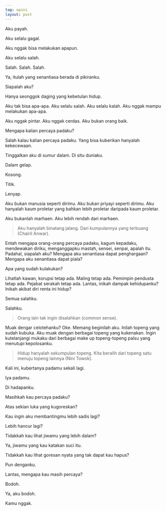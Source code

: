 ```yaml
---
tag: opini
layout: post
---
```


Aku payah.

Aku selalu gagal.

Aku nggak bisa melakukan apapun.

Aku selalu salah.

Salah. Salah. Salah.

Ya, itulah yang senantiasa berada di pikiranku.

Siapalah aku?

Hanya seonggok daging yang kebetulan hidup.

Aku tak bisa apa-apa. Aku selalu salah. Aku selalu kalah. Aku nggak mampu melakukan apa-apa.

Aku nggak pintar. Aku nggak cerdas. Aku bukan orang baik.

Mengapa kalian percaya padaku?

Salah kalau kalian percaya padaku. Yang bisa kuberikan hanyalah kekecewaan.

Tinggalkan aku di sumur dalam. Di situ duniaku.

Dalam gelap.

Kosong.

Titik.

Lenyap.

Aku bukan manusia seperti dirimu. Aku bukan priyayi seperti dirimu. Aku hanyalah kaum proletar yang bahkan lebih proletar daripada kaum proletar.

Aku bukanlah marhaen. Aku lebih rendah dari marhaen.

> Aku hanyalah binatang jalang. Dari kumpulannya yang terbuang (Chairil Anwar).

Entah mengapa orang-orang percaya padaku, kagum kepadaku, mendewakan diriku, menganggapku mastah, sensei, senpai, apalah itu. Padahal, siapalah aku? Mengapa aku senantiasa dapat penghargaan? Mengapa aku senantiasa dapat piala?

Apa yang sudah kulakukan?

Lihatlah kawan, korupsi tetap ada. Maling tetap ada. Pemimpin pendusta tetap ada. Pejabat serakah tetap ada. Lantas, inikah dampak kehidupanku? Inikah akibat diri renta ini hidup?

Semua salahku.

Salahku.

> Orang lain tak ingin disalahkan (common sense).

Muak dengar celotehanku? Oke. Memang beginilah aku. Inilah topeng yang sudah kubuka. Aku muak dengan berbagai topeng yang kukenakan. Ingin kutelanjangi mukaku dari berbagai make up topeng-topeng palsu yang menutupi kepolosanku.

> Hidup hanyalah sekumpulan topeng. Kita beralih dari topeng satu menuju topeng lainnya (Nini Towok).

Kali ini, kubertanya padamu sekali lagi.

Iya padamu.

Di hadapanku.

Masihkah kau percaya padaku?

Atas sekian luka yang kugoreskan?

Kau ingin aku membantingmu lebih sadis lagi?

Lebih hancur lagi?

Tidakkah kau lihat jiwamu yang lebih dalam?

Ya, jiwamu yang kau katakan suci itu.

Tidakkah kau lihat goresan nyata yang tak dapat kau hapus?

Pun denganku.

Lantas, mengapa kau masih percaya?

Bodoh.

Ya, aku bodoh.

Kamu nggak.